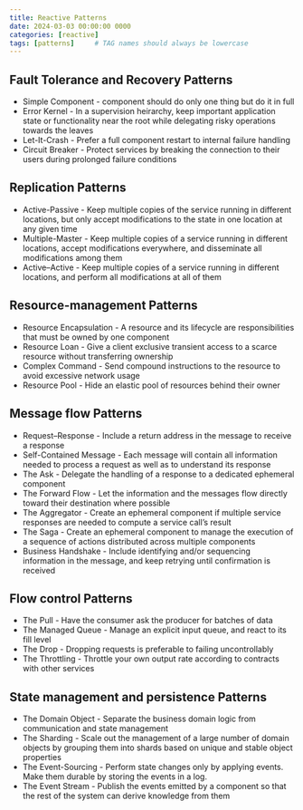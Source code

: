```yaml
---
title: Reactive Patterns
date: 2024-03-03 00:00:00 0000
categories: [reactive]
tags: [patterns]     # TAG names should always be lowercase
---
```


## Fault Tolerance and Recovery Patterns
- Simple Component - component should do only one thing but do it in full
- Error Kernel  - In a supervision heirarchy, keep important application state or functionality near the root while delegating risky operations towards the leaves
- Let-It-Crash - Prefer a full component restart to internal failure handling
- Circuit Breaker - Protect services by breaking the connection to their users during prolonged failure conditions
	
## Replication Patterns
- Active-Passive - Keep multiple copies of the service running in different locations, but only accept modifications to the state in one location at any given time
- Multiple-Master - Keep multiple copies of a service running in different locations, accept modifications everywhere, and disseminate all modifications among them
- Active–Active - Keep multiple copies of a service running in different locations, and perform all modifications at all of them
	
## Resource-management Patterns
- Resource Encapsulation - A resource and its lifecycle are responsibilities that must be owned by one component
- Resource Loan - Give a client exclusive transient access to a scarce resource without transferring ownership
- Complex Command - Send compound instructions to the resource to avoid excessive network usage
- Resource Pool - Hide an elastic pool of resources behind their owner
	 
## Message flow Patterns
- Request–Response - Include a return address in the message to receive a response
- Self-Contained Message - Each message will contain all information needed to process a request as well as to understand its response
- The Ask - Delegate the handling of a response to a dedicated ephemeral component
- The Forward Flow - Let the information and the messages flow directly toward their destination where possible
- The Aggregator - Create an ephemeral component if multiple service responses are needed to compute a service call’s result
- The Saga - Create an ephemeral component to manage the execution of a sequence of actions distributed across multiple components
- Business Handshake - Include identifying and/or sequencing information in the message, and keep retrying until confirmation is received
	
## Flow control Patterns
- The Pull - Have the consumer ask the producer for batches of data
- The Managed Queue - Manage an explicit input queue, and react to its fill level
- The Drop - Dropping requests is preferable to failing uncontrollably
- The Throttling - Throttle your own output rate according to contracts with other services
	
## State management and persistence Patterns
- The Domain Object - Separate the business domain logic from communication and state management
- The Sharding - Scale out the management of a large number of domain objects by grouping them into shards based on unique and stable object properties
- The Event-Sourcing - Perform state changes only by applying events. Make them durable by storing the events in a log.
- The Event Stream -  Publish the events emitted by a component so that the rest of the system can derive knowledge from them